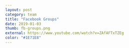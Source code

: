 ```yaml
---
layout: post
category: team
title: "Facebook Groups"
date: 2019-01-03
thumb: fb-groups.png
external: https://www.youtube.com/watch?v=ZAfAFTxTZEg
color: "#1E71E8"
---
```

